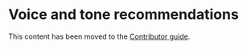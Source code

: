 # Voice and tone recommendations

This content has been moved to the [Contributor guide](https://learn.microsoft.com/contribute/dotnet/dotnet-voice-tone).
